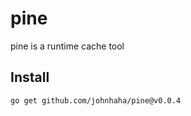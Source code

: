 # pine

pine is a runtime cache tool

## Install

```bash
go get github.com/johnhaha/pine@v0.0.4
```
